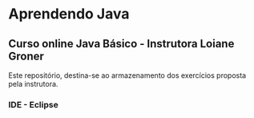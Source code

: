 # Aprendendo Java
## Curso online Java Básico - Instrutora Loiane Groner

Este repositório, destina-se ao armazenamento dos exercícios proposta pela instrutora.

### IDE - Eclipse

